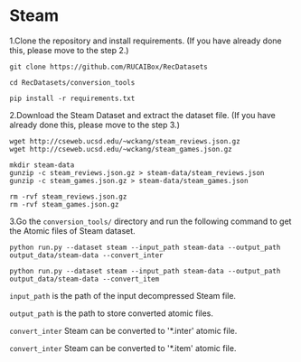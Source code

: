 # Steam

1.Clone the repository and install requirements. 
(If you have already done this, please move to the step 2.)

```
git clone https://github.com/RUCAIBox/RecDatasets

cd RecDatasets/conversion_tools

pip install -r requirements.txt
```

2.Download the Steam Dataset and extract the dataset file.
(If you have already done this, please move to the step 3.)

```
wget http://cseweb.ucsd.edu/~wckang/steam_reviews.json.gz
wget http://cseweb.ucsd.edu/~wckang/steam_games.json.gz

mkdir steam-data
gunzip -c steam_reviews.json.gz > steam-data/steam_reviews.json
gunzip -c steam_games.json.gz > steam-data/steam_games.json

rm -rvf steam_reviews.json.gz
rm -rvf steam_games.json.gz
```

3.Go the ``conversion_tools/`` directory 
and run the following command to get the Atomic files of Steam dataset.

```
python run.py --dataset steam --input_path steam-data --output_path output_data/steam-data --convert_inter

python run.py --dataset steam --input_path steam-data --output_path output_data/steam-data --convert_item
```

`input_path` is the path of the input decompressed Steam file.

`output_path` is the path to store converted atomic files.

 `convert_inter` Steam can be converted to '*.inter' atomic file.

`convert_inter` Steam can be converted to '*.item' atomic file.

